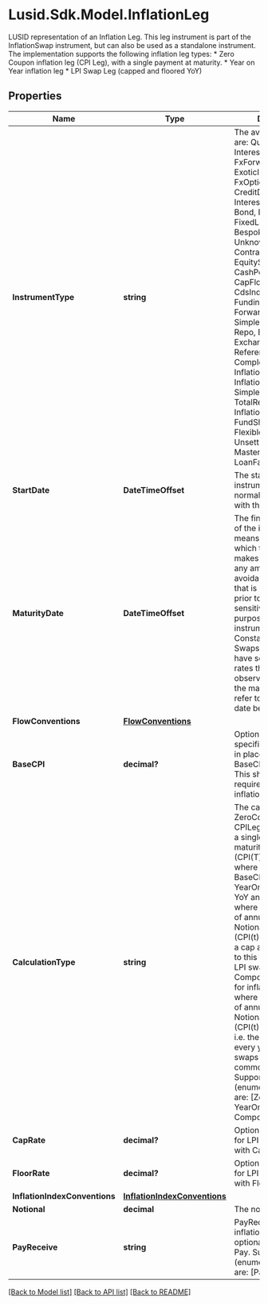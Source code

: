 # Lusid.Sdk.Model.InflationLeg
LUSID representation of an Inflation Leg.  This leg instrument is part of the InflationSwap instrument, but can also be used as a standalone instrument.  The implementation supports the following inflation leg types:  * Zero Coupon inflation leg (CPI Leg), with a single payment at maturity.  * Year on Year inflation leg  * LPI Swap Leg (capped and floored YoY)

## Properties

Name | Type | Description | Notes
------------ | ------------- | ------------- | -------------
**InstrumentType** | **string** | The available values are: QuotedSecurity, InterestRateSwap, FxForward, Future, ExoticInstrument, FxOption, CreditDefaultSwap, InterestRateSwaption, Bond, EquityOption, FixedLeg, FloatingLeg, BespokeCashFlowsLeg, Unknown, TermDeposit, ContractForDifference, EquitySwap, CashPerpetual, CapFloor, CashSettled, CdsIndex, Basket, FundingLeg, FxSwap, ForwardRateAgreement, SimpleInstrument, Repo, Equity, ExchangeTradedOption, ReferenceInstrument, ComplexBond, InflationLinkedBond, InflationSwap, SimpleCashFlowLoan, TotalReturnSwap, InflationLeg, FundShareClass, FlexibleLoan, UnsettledCash, Cash, MasteredInstrument, LoanFacility | 
**StartDate** | **DateTimeOffset** | The start date of the instrument. This is normally synonymous with the trade-date. | 
**MaturityDate** | **DateTimeOffset** | The final maturity date of the instrument. This means the last date on which the instruments makes a payment of any amount.  For the avoidance of doubt, that is not necessarily prior to its last sensitivity date for the purposes of risk; e.g. instruments such as  Constant Maturity Swaps (CMS) often have sensitivities to rates that may well be observed or set prior to the maturity date, but refer to a termination date beyond it. | 
**FlowConventions** | [**FlowConventions**](FlowConventions.md) |  | 
**BaseCPI** | **decimal?** | Optional BaseCPI, if specified it will be used in place of BaseCPI(StartDate).  This should not be required for standard inflation swaps. | [optional] 
**CalculationType** | **string** | The calculation type.  ZeroCoupon is used for CPILegs where there is a single payment at maturity of  Notional * (CPI(T) / CPI(T0) - 1)  where CPI(T0) is the BaseCPI of this leg  YearOnYear is used for YoY and LPI swap legs where there is a series of annual payments  Notional * dayCount * (CPI(t) / CPI(t-1) - 1)  If a cap and floor is added to this it becomes an LPI swap leg.  Compounded is used for inflation swap legs where there is a series of annual payments  Notional * dayCount * (CPI(t) / CPI(T0) - 1)  i.e. the BaseCPI is used every year. These swaps are not as common as CPI or    Supported string (enumeration) values are: [ZeroCoupon, YearOnYear, Compounded]. | 
**CapRate** | **decimal?** | Optional cap, needed for LPI Legs or CPI Legs with Caps | [optional] 
**FloorRate** | **decimal?** | Optional floor, needed for LPI Legs or CPI Legs with Floors. | [optional] 
**InflationIndexConventions** | [**InflationIndexConventions**](InflationIndexConventions.md) |  | 
**Notional** | **decimal** | The notional | 
**PayReceive** | **string** | PayReceive flag for the inflation leg.  This field is optional and defaults to Pay.    Supported string (enumeration) values are: [Pay, Receive]. | [optional] 

[[Back to Model list]](../README.md#documentation-for-models) [[Back to API list]](../README.md#documentation-for-api-endpoints) [[Back to README]](../README.md)

